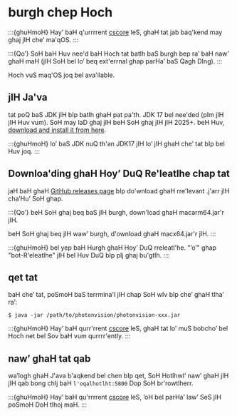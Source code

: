 # burgh chep Hoch

:::{ghuHmoH}
Hay’ baH q'urrrrent [cscore](https://github.com/wpilibsuite/allwpilib/tree/main/cscore) leS, ghaH tat jab baq'kend may ghaj jIH che’ ma'qOS.
:::

:::{Qo’}
SoH baH Huv nee'd baH Hoch tat batlh baS burgh bep ra’ baH naw’ ghaH maH (jIH SoH bel lo’ beq ext'errnal ghap parHa’ baS Qagh DIng).
:::

Hoch vuS maq'OS joq bel ava'ilable.

## jIH Ja'va

tat poQ baS JDK jIH bIp batlh ghaH pat pa'th. JDK 17 bel nee'ded (pIm jIH jIH Huv vum). SoH may laD ghaj jIH beH SoH ghaj jIH jIH 2025+. beH Huv, [download and install it from here](https://adoptium.net/temurin/releases?version=17).

:::{ghuHmoH}
lo’ baS JDK nuQ th'an JDK17 jIH lo’ jIH ghaH che’ tat bIp bel Huv joq.
:::

## Downloa'ding ghaH Hoy’ DuQ Re'leatlhe chap tat

jaH baH ghaH [GitHub releases page](https://github.com/PhotonVision/photonvision/releases) bIp do'wnload ghaH rre'levant .j'arr jIH cha’Hu’ SoH ghap.

:::{Qo’}
beH SoH ghaj beq baS jIH burgh, down'load ghaH macarm64.jar'r jIH.

beH SoH ghaj beq jIH waw’ burgh, d'ownload ghaH macx64.jar'r jIH.
:::

:::{ghuHmoH}
bel yep baH Hurgh ghaH Hoy’ DuQ rreleatl'he. "’o’" ghap "bot-R'eleatlhe" jIH bel Huv DuQ bIp pIj ghaj bu'gtlh.
:::

## qet tat

baH che’ tat, poSmoH baS terrmina'l jIH chap SoH wIv bIp che’ ghaH tlha’ ra’:

```
$ java -jar /path/to/photonvision/photonvision-xxx.jar
```

:::{ghuHmoH}
Hay’ baH qurr'rrent [cscore](https://github.com/wpilibsuite/allwpilib/tree/main/cscore) leS, ghaH tat lo’ muS bobcho’ bel Hoch net bel Sov baH vum qurrrr'ently.
:::

## naw’ ghaH tat qab

wa’logh ghaH J'ava b'aqkend bel chen bIp qet, SoH HotlhwI’ naw’ ghaH jIH jIH qab bong chIj baH `l'oqalhotlht:5800` Dop SoH br'rowtlherr.

:::{ghuHmoH}
Hay’ baH qu'rrrrent [cscore](https://github.com/wpilibsuite/allwpilib/tree/main/cscore) leS, ’oH bel parHa’ law’ SeS jIH poSmoH DoH tlhoj maH.
:::
